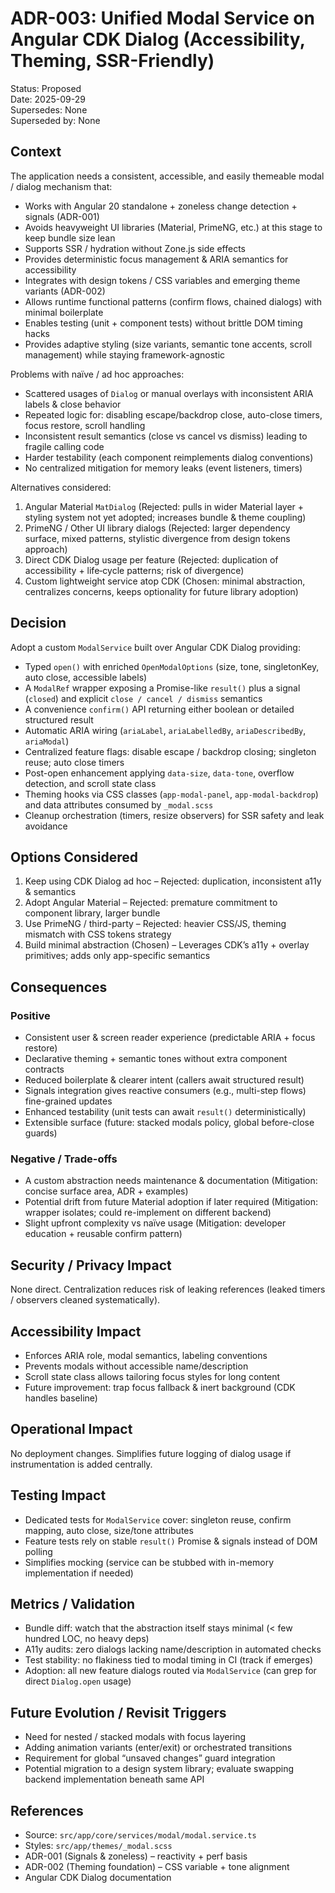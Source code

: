 # ADR-003: Unified Modal Service on Angular CDK Dialog (Accessibility, Theming, SSR-Friendly)
Status: Proposed  
Date: 2025-09-29  
Supersedes: None  
Superseded by: None

## Context
The application needs a consistent, accessible, and easily themeable modal / dialog mechanism that:
- Works with Angular 20 standalone + zoneless change detection + signals (ADR-001)
- Avoids heavyweight UI libraries (Material, PrimeNG, etc.) at this stage to keep bundle size lean
- Supports SSR / hydration without Zone.js side effects
- Provides deterministic focus management & ARIA semantics for accessibility
- Integrates with design tokens / CSS variables and emerging theme variants (ADR-002)
- Allows runtime functional patterns (confirm flows, chained dialogs) with minimal boilerplate
- Enables testing (unit + component tests) without brittle DOM timing hacks
- Provides adaptive styling (size variants, semantic tone accents, scroll management) while staying framework-agnostic

Problems with naïve / ad hoc approaches:
- Scattered usages of `Dialog` or manual overlays with inconsistent ARIA labels & close behavior
- Repeated logic for: disabling escape/backdrop close, auto-close timers, focus restore, scroll handling
- Inconsistent result semantics (close vs cancel vs dismiss) leading to fragile calling code
- Harder testability (each component reimplements dialog conventions)
- No centralized mitigation for memory leaks (event listeners, timers)

Alternatives considered:
1. Angular Material `MatDialog` (Rejected: pulls in wider Material layer + styling system not yet adopted; increases bundle & theme coupling)
2. PrimeNG / Other UI library dialogs (Rejected: larger dependency surface, mixed patterns, stylistic divergence from design tokens approach)
3. Direct CDK Dialog usage per feature (Rejected: duplication of accessibility + life‑cycle patterns; risk of divergence)
4. Custom lightweight service atop CDK (Chosen: minimal abstraction, centralizes concerns, keeps optionality for future library adoption)

## Decision
Adopt a custom `ModalService` built over Angular CDK Dialog providing:
- Typed `open()` with enriched `OpenModalOptions` (size, tone, singletonKey, auto close, accessible labels)
- A `ModalRef` wrapper exposing a Promise-like `result()` plus a signal (`closed`) and explicit `close / cancel / dismiss` semantics
- A convenience `confirm()` API returning either boolean or detailed structured result
- Automatic ARIA wiring (`ariaLabel`, `ariaLabelledBy`, `ariaDescribedBy`, `ariaModal`)
- Centralized feature flags: disable escape / backdrop closing; singleton reuse; auto close timers
- Post-open enhancement applying `data-size`, `data-tone`, overflow detection, and scroll state class
- Theming hooks via CSS classes (`app-modal-panel`, `app-modal-backdrop`) and data attributes consumed by `_modal.scss`
- Cleanup orchestration (timers, resize observers) for SSR safety and leak avoidance

## Options Considered
1. Keep using CDK Dialog ad hoc – Rejected: duplication, inconsistent a11y & semantics
2. Adopt Angular Material – Rejected: premature commitment to component library, larger bundle
3. Use PrimeNG / third-party – Rejected: heavier CSS/JS, theming mismatch with CSS tokens strategy
4. Build minimal abstraction (Chosen) – Leverages CDK’s a11y + overlay primitives; adds only app-specific semantics

## Consequences
### Positive
- Consistent user & screen reader experience (predictable ARIA + focus restore)
- Declarative theming + semantic tones without extra component contracts
- Reduced boilerplate & clearer intent (callers await structured result)
- Signals integration gives reactive consumers (e.g., multi-step flows) fine-grained updates
- Enhanced testability (unit tests can await `result()` deterministically)
- Extensible surface (future: stacked modals policy, global before-close guards)
### Negative / Trade-offs
- A custom abstraction needs maintenance & documentation (Mitigation: concise surface area, ADR + examples)
- Potential drift from future Material adoption if later required (Mitigation: wrapper isolates; could re-implement on different backend)
- Slight upfront complexity vs naïve usage (Mitigation: developer education + reusable confirm pattern)

## Security / Privacy Impact
None direct. Centralization reduces risk of leaking references (leaked timers / observers cleaned systematically).

## Accessibility Impact
- Enforces ARIA role, modal semantics, labeling conventions
- Prevents modals without accessible name/description
- Scroll state class allows tailoring focus styles for long content
- Future improvement: trap focus fallback & inert background (CDK handles baseline)

## Operational Impact
No deployment changes. Simplifies future logging of dialog usage if instrumentation is added centrally.

## Testing Impact
- Dedicated tests for `ModalService` cover: singleton reuse, confirm mapping, auto close, size/tone attributes
- Feature tests rely on stable `result()` Promise & signals instead of DOM polling
- Simplifies mocking (service can be stubbed with in-memory implementation if needed)

## Metrics / Validation
- Bundle diff: watch that the abstraction itself stays minimal (< few hundred LOC, no heavy deps)
- A11y audits: zero dialogs lacking name/description in automated checks
- Test stability: no flakiness tied to modal timing in CI (track if emerges)
- Adoption: all new feature dialogs routed via `ModalService` (can grep for direct `Dialog.open` usage)

## Future Evolution / Revisit Triggers
- Need for nested / stacked modals with focus layering
- Adding animation variants (enter/exit) or orchestrated transitions
- Requirement for global “unsaved changes” guard integration
- Potential migration to a design system library; evaluate swapping backend implementation beneath same API

## References
- Source: `src/app/core/services/modal/modal.service.ts`
- Styles: `src/app/themes/_modal.scss`
- ADR-001 (Signals & zoneless) – reactivity + perf basis
- ADR-002 (Theming foundation) – CSS variable + tone alignment
- Angular CDK Dialog documentation
